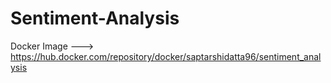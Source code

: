 # Sentiment-Analysis

Docker Image ---> https://hub.docker.com/repository/docker/saptarshidatta96/sentiment_analysis
